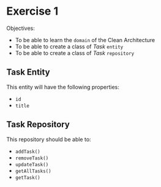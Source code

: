 Exercise 1
==========

Objectives:
- To be able to learn the `domain` of the Clean Architecture
- To be able to create a class of *Task* `entity`
- To be able to create a class of *Task* `repository`

Task Entity
-----------
This entity will have the following properties:
- `id`
- `title`

Task Repository
---------------
This repository should be able to:
- `addTask()`
- `removeTask()`
- `updateTask()`
- `getAllTasks()`
- `getTask()`